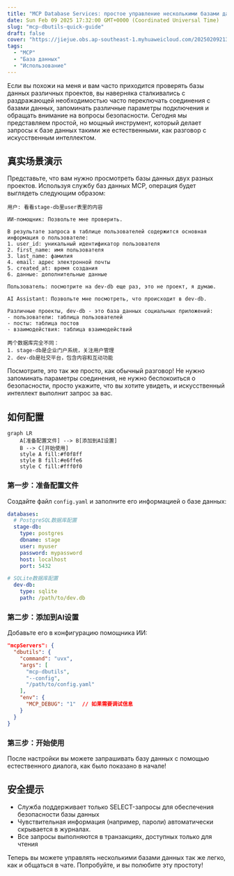 ```yaml
---
title: "MCP Database Services: простое управление несколькими базами данных"
date: Sun Feb 09 2025 17:32:00 GMT+0000 (Coordinated Universal Time)
slug: "mcp-dbutils-quick-guide"
draft: false
cover: "https://jiejue.obs.ap-southeast-1.myhuaweicloud.com/20250209213924711.webp"
tags:
  - "MCP"
  - "База данных"
  - "Использование"
---
```


Если вы похожи на меня и вам часто приходится проверять базы данных различных проектов, вы наверняка сталкивались с раздражающей необходимостью часто переключать соединения с базами данных, запоминать различные параметры подключения и обращать внимание на вопросы безопасности. Сегодня мы представляем простой, но мощный инструмент, который делает запросы к базе данных такими же естественными, как разговор с искусственным интеллектом.

<!--more-->

## 真实场景演示

Представьте, что вам нужно просмотреть базы данных двух разных проектов. Используя службу баз данных MCP, операция будет выглядеть следующим образом:

```
用户: 看看stage-db里user表里的内容

ИИ-помощник: Позвольте мне проверить.

В результате запроса в таблице пользователей содержится основная информация о пользователе:
1. user_id: уникальный идентификатор пользователя
2. first_name: имя пользователя
3. last_name: фамилия
4. email: адрес электронной почты
5. created_at: время создания
6. данные: дополнительные данные

Пользователь: посмотрите на dev-db еще раз, это не проект, я думаю.

AI Assistant: Позвольте мне посмотреть, что происходит в dev-db.

Различные проекты, dev-db - это база данных социальных приложений:
- пользователи: таблица пользователей
- посты: таблица постов
- взаимодействия: таблица взаимодействий

两个数据库完全不同：
1. stage-db是企业门户系统，关注用户管理
2. dev-db是社交平台，包含内容和互动功能
```

Посмотрите, это так же просто, как обычный разговор! Не нужно запоминать параметры соединения, не нужно беспокоиться о безопасности, просто укажите, что вы хотите увидеть, и искусственный интеллект выполнит запрос за вас.

## 如何配置

```mermaid
graph LR
    A[准备配置文件] --> B[添加到AI设置]
    B --> C[开始使用]
    style A fill:#f0f8ff
    style B fill:#e6ffe6
    style C fill:#fff0f0
```

### 第一步：准备配置文件

Создайте файл `config.yaml` и заполните его информацией о базе данных:

```yaml
databases:
  # PostgreSQL数据库配置
  stage-db:
    type: postgres
    dbname: stage
    user: myuser
    password: mypassword
    host: localhost
    port: 5432

# SQLite数据库配置
  dev-db:
    type: sqlite
    path: /path/to/dev.db
```

### 第二步：添加到AI设置

Добавьте его в конфигурацию помощника ИИ:

```json
"mcpServers": {
  "dbutils": {
    "command": "uvx",
    "args": [
      "mcp-dbutils",
      "--config",
      "/path/to/config.yaml"
    ],
    "env": {
      "MCP_DEBUG": "1"  // 如果需要调试信息
    }
  }
}
```

### 第三步：开始使用

После настройки вы можете запрашивать базу данных с помощью естественного диалога, как было показано в начале!

## 安全提示

- Служба поддерживает только SELECT-запросы для обеспечения безопасности базы данных
- Чувствительная информация (например, пароли) автоматически скрывается в журналах.
- Все запросы выполняются в транзакциях, доступных только для чтения

Теперь вы можете управлять несколькими базами данных так же легко, как и общаться в чате. Попробуйте, и вы полюбите эту простоту!